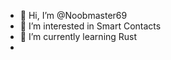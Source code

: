 - 👋 Hi, I’m @Noobmaster69
- 👀 I’m interested in Smart Contacts
- 🌱 I’m currently learning Rust
- 

<!---
Douhu881a/Douhu881a is a ✨ special ✨ repository because its `README.md` (this file) appears on your GitHub profile.
You can click the Preview link to take a look at your changes.
--->
